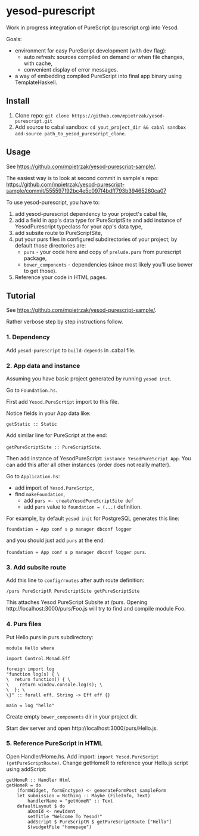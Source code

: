 
# yesod-purescript

Work in progress integration of PureScript (purescript.org) into Yesod.


Goals:

- environment for easy PureScript development (with dev flag):
  - auto refresh: sources compiled on demand or when file changes, with cache,
  - convenient display of error messages.
- a way of embedding compiled PureScript into final app binary using
  TemplateHaskell.



## Install

1. Clone repo: `git clone https://github.com/mpietrzak/yesod-purescript.git`
2. Add source to cabal sandbox: `cd yout_project_dir && cabal sandbox add-source path_to_yesod_purescript_clone`.


## Usage

See https://github.com/mpietrzak/yesod-purescript-sample/.

The easiest way is to look at second commit in sample's repo:
https://github.com/mpietrzak/yesod-purescript-sample/commit/555597f92bc4e5c097f4bdff793b39465260ca07

To use yesod-purescript, you have to:

1. add yesod-purescript dependency to your project's cabal file,
2. add a field in app's data type for PureScriptSite and add instance of
   YesodPurescript typeclass for your app's data type,
3. add subsite route to PureScriptSite,
4. put your purs files in configured subdirectories of your project;
   by default those directories are:
   - `purs` - your code here and copy of `prelude.purs` from purescript package,
   - `bower_components` - dependencies (since most likely you'll use bower to get those).
5. Reference your code in HTML pages.


## Tutorial

See https://github.com/mpietrzak/yesod-purescript-sample/.

Rather verbose step by step instructions follow.


### 1. Dependency

Add `yesod-purescript` to `build-depends` in .cabal file.


### 2. App data and instance

Assuming you have basic project generated by running `yesod init`.

Go to `Foundation.hs`.

First add `Yesod.PureScrtipt` import to this file.

Notice fields in your App data like:

`getStatic :: Static`

Add similar line for PureScript at the end:

`getPureScriptSite :: PureScriptSite`.

Then add instance of YesodPureScript: `instance YesodPureScript App`.
You can add this after all other instances (order does not really matter).

Go to `Application.hs`:

- add import of `Yesod.PureScript`,
- find `makeFoundation`,
  - add `purs <- createYesodPureScriptSite def`
  - add `purs` value to `foundation = (...)` definition.

For example, by default `yesod init` for PostgreSQL generates this line:

`foundation = App conf s p manager dbconf logger`

and you should just add `purs` at the end:

`foundation = App conf s p manager dbconf logger purs`.


### 3. Add subsite route

Add this line to `config/routes` after auth route definition:

`/purs PureScriptR PureScriptSite getPureScriptSite`

This attaches Yesod PureScript Subsite at /purs.
Opening http://localhost:3000/purs/Foo.js will try to
find and compile module Foo.


### 4. Purs files

Put Hello.purs in purs subdirectory:

    module Hello where

    import Control.Monad.Eff

    foreign import log
    "function log(s) { \
    \  return function() { \
    \    return window.console.log(s); \
    \  }; \
    \}" :: forall eff. String -> Eff eff {}

    main = log "hello"

Create empty `bower_components` dir in your project dir.

Start dev server and open http://localhost:3000/purs/Hello.js.


### 5. Reference PureScript in HTML

Open Handler/Home.hs.
Add import: `import Yesod.PureScript (getPureScriptRoute)`.
Change getHomeR to reference your Hello.js script using addScript:

    getHomeR :: Handler Html
    getHomeR = do
        (formWidget, formEnctype) <- generateFormPost sampleForm
        let submission = Nothing :: Maybe (FileInfo, Text)
            handlerName = "getHomeR" :: Text
        defaultLayout $ do
            aDomId <- newIdent
            setTitle "Welcome To Yesod!"
            addScript $ PureScriptR $ getPureScriptRoute ["Hello"]
            $(widgetFile "homepage")


